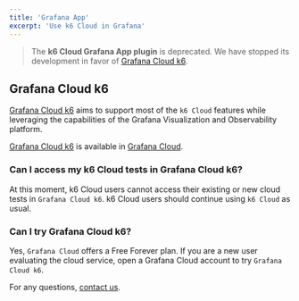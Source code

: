 ```yaml
---
title: 'Grafana App'
excerpt: 'Use k6 Cloud in Grafana'
---
```


<Blockquote mod="attention" title="">

The **k6 Cloud Grafana App plugin** is deprecated.
We have stopped its development in favor of [Grafana Cloud k6](https://grafana.com/docs/k6/). 

</Blockquote>

## Grafana Cloud k6

[Grafana Cloud k6](https://grafana.com/docs/k6/) aims to support most of the `k6 Cloud` features while leveraging the capabilities of the Grafana Visualization and Observability platform. 


[Grafana Cloud k6](https://grafana.com/docs/k6/) is available in [Grafana Cloud](https://grafana.com/products/cloud/).

### Can I access my k6 Cloud tests in  Grafana Cloud k6?

At this moment, k6 Cloud users cannot access their existing or new cloud tests in `Grafana Cloud k6`. k6 Cloud users should continue using `k6 Cloud` as usual. 

### Can I try Grafana Cloud k6?

Yes, `Grafana Cloud` offers a Free Forever plan. If you are a new user evaluating the cloud service, open a Grafana Cloud account to try `Grafana Cloud k6`.

For any questions, [contact us](https://k6.io/contact/).

